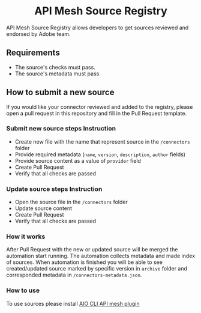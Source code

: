 <span align="center">

# API Mesh Source Registry

</span>

API Mesh Source Registry allows developers to get sources reviewed and endorsed by Adobe team.

## Requirements
* The source's checks must pass.
* The source's metadata must pass

## How to submit a new source
If you would like your connector reviewed and added to the registry, please open a pull request in this repository and fill in the Pull Request template.

### Submit new source steps Instruction
* Create new file with the name that represent source in the `/connectors` folder
* Provide required metadata (`name`, `version`, `description`, `author` fields)
* Provide source content as a value of `provider` field
* Create Pull Request
* Verify that all checks are passed

### Update source steps Instruction
* Open the source file in the `/connectors` folder
* Update source content
* Create Pull Request
* Verify that all checks are passed

### How it works
After Pull Request with the new or updated source will be merged the automation start running. The automation collects metadata and made index of sources. When automation is finished you will be able to see created/updated source marked by specific version in `archive` folder and corresponded metadata in `/connectors-metadata.json`.

### How to use
To use sources please install [AIO CLI API mesh plugin](https://github.com/adobe/aio-cli-plugin-api-mesh)
